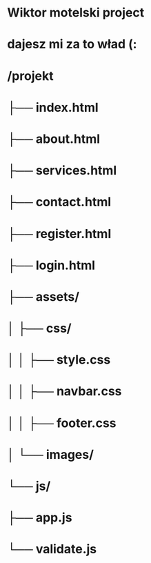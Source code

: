 # Wiktor motelski project
# dajesz mi za to wład (:
# /projekt
#  ├── index.html
#  ├── about.html
#  ├── services.html
#  ├── contact.html
#  ├── register.html
#  ├── login.html
#  ├── assets/
#  │    ├── css/
#  │    │    ├── style.css
#  │    │    ├── navbar.css
#  │    │    ├── footer.css
#  │    └── images/
#  └── js/
#       ├── app.js
#       └── validate.js
